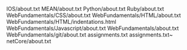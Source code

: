 IOS/about.txt
MEAN/about.txt
Python/about.txt
Ruby/about.txt
WebFundamentals/CSS/about.txt
WebFundamentals/HTML/about.txt
WebFundamentals/HTML/indentations.html
WebFundamentals/Javascript/about.txt
WebFundamentals/about.txt
WebFundamentals/git/about.txt
assignments.txt
assignments.txt~
netCore/about.txt